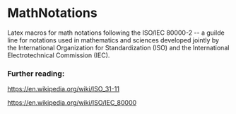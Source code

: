 # MathNotations
Latex macros for math notations following the ISO/IEC 80000-2 -- a guilde line for notations used in mathematics and sciences developed jointly by the International Organization for Standardization (ISO) and the International Electrotechnical Commission (IEC).

### Further reading:

https://en.wikipedia.org/wiki/ISO_31-11

https://en.wikipedia.org/wiki/ISO/IEC_80000

